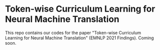 # Token-wise Curriculum Learning for Neural Machine Translation
This repo contains our codes for the paper "Token-wise Curriculum Learning for Neural Machine Translation" (EMNLP 2021 Findings). Coming soon.

